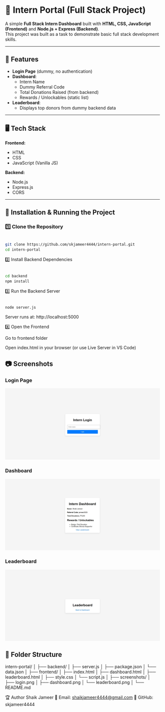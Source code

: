 # 🎯 Intern Portal (Full Stack Project)

A simple **Full Stack Intern Dashboard** built with **HTML, CSS, JavaScript (Frontend)** and **Node.js + Express (Backend)**.  
This project was built as a task to demonstrate basic full stack development skills.

---

## 📌 Features
- **Login Page** (dummy, no authentication)
- **Dashboard**:
  - Intern Name
  - Dummy Referral Code
  - Total Donations Raised (from backend)
  - Rewards / Unlockables (static list)
- **Leaderboard**:
  - Displays top donors from dummy backend data

---

## 🖥️ Tech Stack
**Frontend:**
- HTML
- CSS
- JavaScript (Vanilla JS)

**Backend:**
- Node.js
- Express.js
- CORS

---

## 🚀 Installation & Running the Project

### 1️⃣ Clone the Repository
```bash

git clone https://github.com/skjameer4444/intern-portal.git
cd intern-portal 
```

2️⃣ Install Backend Dependencies

```bash

cd backend
npm install

```

3️⃣ Run the Backend Server

```bash

node server.js

```
Server runs at: http://localhost:5000

4️⃣ Open the Frontend

Go to frontend folder

Open index.html in your browser (or use Live Server in VS Code)

## 📷 Screenshots

### Login Page
![Login Page](https://github.com/skjameer4444/intern-portal/blob/main/screenshots/login.png?raw=true)

### Dashboard
![Dashboard](https://github.com/skjameer4444/intern-portal/blob/main/screenshots/dashboard.png?raw=true)

### Leaderboard
![Leaderboard](https://github.com/skjameer4444/intern-portal/blob/main/screenshots/leaderboard.png?raw=true)


## 📂 Folder Structure

intern-portal/
│
├── backend/
│   ├── server.js
│   ├── package.json
│   └── data.json
│
├── frontend/
│   ├── index.html
│   ├── dashboard.html
│   ├── leaderboard.html
│   ├── style.css
│   └── script.js
│
├── screenshots/
│   ├── login.png
│   ├── dashboard.png
│   └── leaderboard.png
│
└── README.md

🏆 Author
Shaik Jameer
📧 Email: shaikjameer4444@gmail.com
🔗 GitHub: skjameer4444
